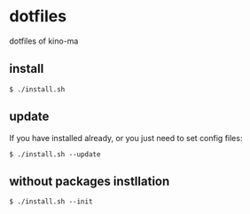 # dotfiles

dotfiles of kino-ma

## install

```
$ ./install.sh
```

## update

If you have installed already, or you just need to set config files:

```
$ ./install.sh --update
```

## without packages instllation

```
$ ./install.sh --init
```
